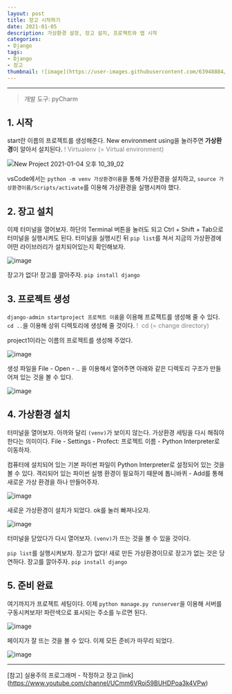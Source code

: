 ```yaml
---
layout: post
title: 장고 시작하기
date: 2021-01-05
description: 가상환경 설정, 장고 설치, 프로젝트와 앱 시작
categories:
- Django
tags: 
- Django
- 장고
thumbnail: ![image](https://user-images.githubusercontent.com/63948884/103547969-6d6a6300-4ee8-11eb-8a64-7882361a1867.png)
---
```




----



> 개발 도구: pyCharm





<h2>1. 시작</h2>

start란 이름의 프로젝트를 생성해준다. New environment using을 눌러주면 <b>가상환경</b>이 알아서 설치된다. <font color="gray">! Virtualenv (= Virtual environment)</font>

![New Project 2021-01-04 오후 10_39_02](https://user-images.githubusercontent.com/63948884/103540920-e0221100-4edd-11eb-9808-8136524f1635.png)

vsCode에서는  `python -m venv 가상환경이름`을 통해 가상환경을 설치하고, `source 가상환경이름/Scripts/activate`를 이용해 가상환경을 실행시켜야 했다. 





<h2>2. 장고 설치</h2>

이제 터미널을 열어보자. 하단의 Terminal 버튼을 눌러도 되고 Ctrl + Shift + Tab으로 터미널을 실행시켜도 된다. 터미널을 실행시킨 뒤 `pip list`를 쳐서 지금의 가상환경에 어떤 라이브러리가 설치되어있는지 확인해보자.

![image](https://user-images.githubusercontent.com/63948884/103543341-b2d76200-4ee1-11eb-9be6-3afbd4c21020.png)

장고가 없다! 장고를 깔아주자. `pip install django`





<h2>3. 프로젝트 생성</h2>

`django-admin startproject 프로젝트 이름`을 이용해 프로젝트를 생성해 줄 수 있다. `cd ..`을 이용해 상위 디렉토리에 생성해 줄 것이다.  <font color="gray">!  cd (= change directory)</font> 

project1이라는 이름의 프로젝트를 생성해 주었다.

![image](https://user-images.githubusercontent.com/63948884/103544378-5c6b2300-4ee3-11eb-9808-2d0d399dc7b4.png)



생성 파일을 File - Open - .. 을 이용해서 열어주면 아래와 같은 디렉토리 구조가 만들어져 있는 것을 볼 수 있다. 

![image](https://user-images.githubusercontent.com/63948884/103544907-1febf700-4ee4-11eb-8639-c2e070b1fe81.png)





<h2>4. 가상환경 설치</h2>

터미널을 열어보자. 아까와 달리 `(venv)`가 보이지 않는다. 가상환경 세팅을 다시 해줘야 한다는 의미이다. File - Settings - Profect: 프로젝트 이름 - Python Interpreter로 이동하자. 

컴퓨터에 설치되어 있는 기본 파이썬 파일이 Python Interpreter로 설정되어 있는 것을 볼 수 있다. 격리되어 있는 파이썬 실행 환경이 필요하기 때문에 톱니바퀴 - Add를 통해 새로운 가상 환경을 하나 만들어주자.

![image](https://user-images.githubusercontent.com/63948884/103545985-ad7c1680-4ee5-11eb-9ee7-f81ad511f0aa.png)

새로운 가상환경이 설치가 되었다. ok를 눌러 빠져나오자.

![image](https://user-images.githubusercontent.com/63948884/103546711-c802bf80-4ee6-11eb-9b77-296f1ae9c17f.png)

터미널을 닫았다가 다시 열어보자. `(venv)`가 뜨는 것을 볼 수 있을 것이다. 

`pip list`를 실행시켜보자. 장고가 없다! 새로 만든 가상환경이므로 장고가 없는 것은 당연하다. 장고를 깔아주자. `pip install django`





<h2>5. 준비 완료</h2>

여기까지가 프로젝트 세팅이다. 이제 `python manage.py runserver`을 이용해 서버를 구동시켜보자! 파란색으로 표시되는 주소를 누르면 된다.

![image](https://user-images.githubusercontent.com/63948884/103547835-41e77880-4ee8-11eb-9593-6fb55b294ae8.png)



페이지가 잘 뜨는 것을 볼 수 있다. 이제 모든 준비가 마무리 되었다. 

![image](https://user-images.githubusercontent.com/63948884/103547969-6d6a6300-4ee8-11eb-8a64-7882361a1867.png)









---

[참고] 실용주의 프로그래머 - 작정하고 장고 [link] (https://www.youtube.com/channel/UCmm6VRoi59BUHDPoa3k4VPw)
